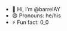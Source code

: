 - 👋 Hi, I’m @barrelAY
- 😄 Pronouns: he/his
- ⚡ Fun fact: 0_0

<!---
barrelAY/barrelAY is a ✨ special ✨ repository because its `README.md` (this file) appears on your GitHub profile.
You can click the Preview link to take a look at your changes.
--->
